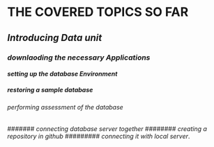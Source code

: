 # THE COVERED TOPICS SO FAR
## *Introducing Data unit*
### *downlaoding the necessary Applications*
#### *setting up the database Environment*
##### *restoring a sample database*
###### *performing assessment of the database*
####### *connecting database server together*
######## *creating a repository in github*
######### *connecting it with local server*.

